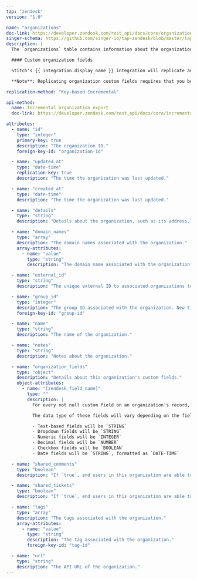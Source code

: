 ```yaml
---
tap: "zendesk"
version: "1.0"

name: "organizations"
doc-link: https://developer.zendesk.com/rest_api/docs/core/organizations
singer-schema: https://github.com/singer-io/tap-zendesk/blob/master/tap_zendesk/schemas/organizations.json
description: |
  The `organizations` table contains information about the organizations your end-users belong to.

  #### Custom organization fields

  Stitch's {{ integration.display_name }} integration will replicate any custom fields associated with organization records.

  **Note**: Replicating organization custom fields requires that you be on a Team, Professional, or Enterprise Zendesk plan and have Admin permissions in Zendesk.

replication-method: "Key-based Incremental"

api-method:
  name: Incremental organization export
  doc-link: https://developer.zendesk.com/rest_api/docs/core/incremental_export#incremental-organization-export

attributes:
  - name: "id"
    type: "integer"
    primary-key: true
    description: "The organization ID."
    foreign-key-id: "organization-id"

  - name: "updated_at"
    type: "date-time"
    replication-key: true
    description: "The time the organization was last updated."

  - name: "created_at"
    type: "date-time"
    description: "The time the organization was last updated."

  - name: "details"
    type: "string"
    description: "Details about the organization, such as its address."

  - name: "domain_names"
    type: "array"
    description: "The domain names associated with the organization."
    array-attributes:
      - name: "value"
        type: "string"
        description: "The domain name associated with the organization."

  - name: "external_id"
    type: "string"
    description: "The unique external ID to associated organizations to an external record."

  - name: "group_id"
    type: "integer"
    description: "The group ID associated with the organization. New tickets from users in this organization are automatically put in this group."
    foreign-key-id: "group-id"

  - name: "name"
    type: "string"
    description: "The name of the organization."

  - name: "notes"
    type: "string"
    description: "Notes about the organization."

  - name: "organization_fields"
    type: "object"
    description: "Details about this organization's custom fields."
    object-attributes:
      - name: "[zendesk_field_name]"
        type: ""
        description: |
          For every not null custom field on an organization's record, a field named `{{ attribute.name | append: "__" | append: "[zendesk_field_name]" }}`, where `[zendesk_field_name]` is the name of the field in Zendesk, will be created.

          The data type of these fields will vary depending on the field's type in Zendesk. Generally:

          - Text-based fields will be `STRING`
          - Dropdown fields will be `STRING`
          - Numeric fields will be `INTEGER`
          - Decimal fields will be `NUMBER`
          - Checkbox fields will be `BOOLEAN`
          - Date fields will be `STRING`, formatted as `DATE-TIME`

  - name: "shared_comments"
    type: "boolean"
    description: "If `true`, end users in this organization are able to see each other's comments on tickets."

  - name: "shared_tickets"
    type: "boolean"
    description: "If `true`, end users in this organization are able to see each other's tickets."

  - name: "tags"
    type: "array"
    description: "The tags associated with the organization."
    array-attributes:
      - name: "value"
        type: "string"
        description: "The tag associated with the organization."
        foreign-key-id: "tag-id"

  - name: "url"
    type: "string"
    description: "The API URL of the organization."
---
```

